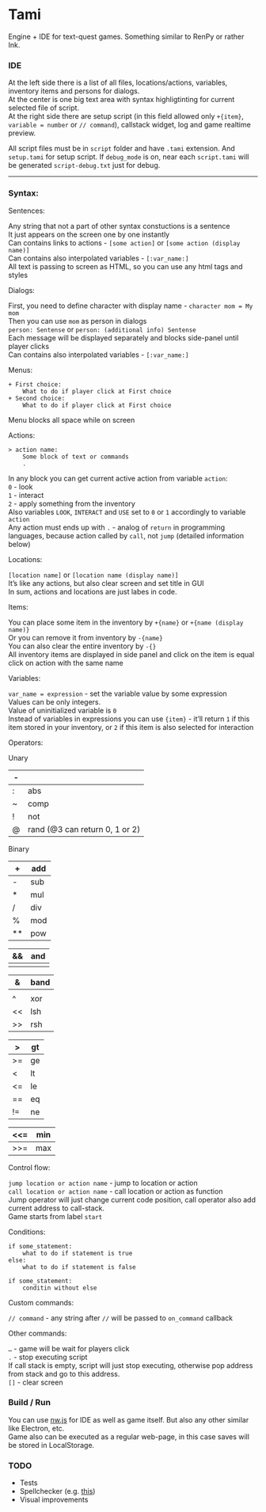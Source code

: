 # Tami

Engine + IDE for text-quest games. Something similar to RenPy or rather Ink.

### IDE

At the left side there is a list of all files, locations/actions, variables, inventory items and persons for dialogs.  
At the center is one big text area with syntax highligtinting for current selected file of script.  
At the right side there are setup script (in this field allowed only `+{item}`, `variable = number` or `// command`), callstack widget, log and game realtime preview.

All script files must be in `script` folder and have `.tami` extension. And `setup.tami` for setup script. If `debug_mode` is on, near each `script.tami` will be generated `script-debug.txt` just for debug.

---

### Syntax:

Sentences:

Any string that not a part of other syntax constuctions is a sentence  
It just appears on the screen one by one instantly  
Can contains links to actions - `[some action]` or `[some action (display name)]`  
Can contains also interpolated variables - `[:var_name:]`  
All text is passing to screen as HTML, so you can use any html tags and styles

Dialogs:

First, you need to define character with display name - `character mom = My mom`  
Then you can use `mom` as person in dialogs  
`person: Sentense` or `person: (additional info) Sentense`  
Each message will be displayed separately and blocks side-panel until player clicks  
Can contains also interpolated variables - `[:var_name:]`

Menus:

```
+ First choice:
	What to do if player click at First choice
+ Second choice:
	What to do if player click at First choice
```

Menu blocks all space while on screen

Actions:

```
> action name:
	Some block of text or commands
	.
```

In any block you can get current active action from variable `action`:  
`0` - look  
`1` - interact  
`2` - apply something from the inventory  
Also variables `LOOK`, `INTERACT` and `USE` set to `0` or `1` accordingly to variable `action`  
Any action must ends up with `.` - analog of `return` in programming languages, because action called by `call`, not `jump` (detailed information below)

Locations:

`[location name]` or `[location name (display name)]`  
It’s like any actions, but also clear screen and set title in GUI  
In sum, actions and locations are just labes in code.

Items:

You can place some item in the inventory by `+{name}` or `+{name (display name)}`  
Or you can remove it from inventory by `-{name}`  
You can also clear the entire inventory by `-{}`  
All inventory items are displayed in side panel and click on the item is equal click on action with the same name

Variables:

`var_name = expression` -  set the variable value by some expression  
Values can be only integers.  
Value of uninitialized variable is `0`  
Instead of variables in expressions you can use `{item}` - it’ll return `1` if this item stored in your inventory, or `2` if this item is also selected for interaction

Operators:

Unary

| - |  |
| --- | --- |
| : | abs |
| ~ | comp |
| ! | not |
| @ | rand (@3 can return 0, 1 or 2) |

Binary

| + | add |
| --- | --- |
| - | sub |
| * | mul |
| / | div |
| % | mod |
| ** | pow |

| && | and |
| --- | --- |
| || | or |

| & | band |
| --- | --- |
| | | bor |
| ^ | xor |
| << | lsh |
| >> | rsh |

| > | gt |
| --- | --- |
| >= | ge |
| < | lt |
| <= | le |
| == | eq |
| != | ne |

| <<= | min |
| --- | --- |
| >>= | max |

Control flow:

`jump location or action name` - jump to location or action  
`call location or action name` - call location or action as function  
Jump operator will just change current code position, call operator also add current address to call-stack.  
Game starts from label `start`

Conditions:

```
if some_statement:
	what to do if statement is true
else:
	what to do if statement is false

if some_statement:
	conditin without else
```

Custom commands:

`// command` - any string after `//` will be passed to `on_command` callback

Other commands:

`…` - game will be wait for players click  
`.` - stop executing script  
If call stack is empty, script will just stop executing, otherwise pop address from stack and go to this address.  
`[]` - clear screen

### Build / Run

You can use [nw.js](https://github.com/nwjs/nw.js) for IDE as well as game itself. But also any other similar like Electron, etc.  
Game also can be executed as a regular web-page, in this case saves will be stored in LocalStorage.

### TODO
- Tests
- Spellchecker (e.g. [this](https://github.com/swenson/ace_spell_check_js))
- Visual improvements
